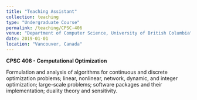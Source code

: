 ```yaml
---
title: "Teaching Assistant"
collection: teaching
type: "Undergraduate Course"
permalink: /teaching/CPSC-406
venue: "Department of Computer Science, University of British Columbia"
date: 2019-01-01
location: "Vancouver, Canada"
---
```

**CPSC 406 - Computational Optimization**

Formulation and analysis of algorithms for continuous and discrete optimization problems; linear, nonlinear, network, dynamic, and integer optimization; large-scale problems; software packages and their implementation; duality theory and sensitivity.
